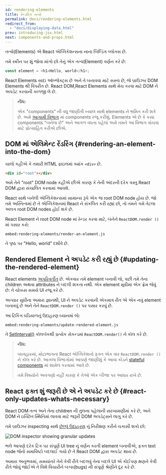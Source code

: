 ```yaml
---
id: rendering-elements
title: રેન્ડરિંગ તત્વો
permalink: docs/rendering-elements.html
redirect_from:
  - "docs/displaying-data.html"
prev: introducing-jsx.html
next: components-and-props.html
---
```


તત્વો(Elements) એ React એપ્લિકેશન્સના નાના બિલ્ડિંગ બ્લોક્સ છે.

તમે સ્ક્રીન પર શું જોવા માંગો છો તેનું એક તત્વ(Element) વર્ણન કરે છે:

```js
const element = <h1>Hello, world</h1>;
```

React Elements સાદા ઑબ્જેક્ટ્સ છે અને તે બનાવવા માટે સસ્તા છે, જે બ્રાઉઝર DOM Elements થી વિપરીત છે. React DOM,React Elements સાથે મેચ કરવા માટે DOM ને અપડેટ કરવાની કાળજી લે છે.

>**નૉૅધ:**
>
>એક "components" ની વધુ જાણીતી ખ્યાલ સાથે elements ને ભ્રમિત કરી શકે છે. અમે [આગામી વિભાગ](/docs/components-and-props.html) માં components રજૂ કરીશું. Elements એ છે કે કયા components "બનેલા છે" અને આગળ વધતા પહેલાં અમે તમને આ વિભાગ વાંચવા માટે પ્રોત્સાહિત કરીએ છીએ.

## DOM માં એલિમેન્ટ રેંડરિંગ {#rendering-an-element-into-the-dom}

ચાલો કહીએ કે તમારી HTML ફાઇલમાં ક્યાંક `<div>` છે.

```html
<div id="root"></div>
```

અમે તેને "root" DOM node કહીએ છીએ કારણ કે તેની અંદરની દરેક વસ્તુ React DOM દ્વારા સંચાલિત કરવામાં આવશે.

React સાથે બનેલી એપ્લિકેશન્સમાં સામાન્ય રૂપે એક જ root DOM node હોય છે. જો તમે અસ્તિત્વમાં છે તે એપ્લિકેશનમાં React ને સંકલિત કરી રહ્યાં છો, તો તમને ગમે તેટલા અલગ root DOM nodes હોઈ શકે છે.

React Element ને root DOM node માં રેન્ડર કરવા માટે, બંનેને `ReactDOM.render ()` માં પસાર કરો:

`embed:rendering-elements/render-an-element.js`

[](codepen://rendering-elements/render-an-element)

તે પૃષ્ઠ પર "Hello, world" દર્શાવે છે.

## Rendered Element ને અપડેટ કરી રહ્યું છે {#updating-the-rendered-element}

React elements [અપરિવર્તીત](https://en.wikipedia.org/wiki/Immutable_object) છે. એકવાર તમે element બનાવી લો, પછી તમે તેના children અથવા attributes ને બદલી શકતા નથી. એક element મૂવીમાં એક ફ્રેમ જેવું છે: તે ચોક્કસ સમયે UI રજૂ કરે છે.

અત્યાર સુધીના અમારા જ્ઞાનથી, UI ને અપડેટ કરવાની એકમાત્ર રીત એ એક નવું element બનાવવું છે અને તેને `ReactDOM.render ()` પર પસાર કરવું છે.

આ ટિકિંગ ઘડિયાળનું ઉદાહરણ ધ્યાનમાં લો:

`embed:rendering-elements/update-rendered-element.js`

[](codepen://rendering-elements/update-rendered-element)

તે [SetInterval()](https://developer.mozilla.org/en-US/docs/Web/API/WindowTimers/setInterval) કૉલબૅકથી પ્રત્યેક સેકન્ડમાં `ReactDOM.render()` ને કૉલ કરે છે.

>**નૉૅધ:**
>
>વ્યવહારમાં, મોટાભાગના React એપ્લિકેશનો ફક્ત એક વાર `ReactDOM.render ()` ને કૉલ કરે છે. આગલા વિભાગોમાં આપણે જાણીશું કે આવા કોડને [stateful components](/docs/state-and-lifecycle.html) માં શામેલ કરવામાં આવે છે.
>
>તમે વિષયોને અવગણો નહીં કારણ કે તેઓ એક બીજા પર આધાર રાખે છે.

## React ફક્ત શું જરૂરી છે એ ને અપડેટ કરે છે {#react-only-updates-whats-necessary}

React DOM તત્વ અને તેના children ની તુલના પહેલાની સરખામણીમાં કરે છે, અને DOM ને ઇચ્છિત સ્થિતિમાં લાવવા માટે જરૂરી DOM અપડેટ્સને લાગુ કરે છે.

તમે બ્રાઉઝર inspecting સાથે [છેલ્લું ઉદાહરણ](codepen://rendering-elements/update-rendered-element) નું નિરીક્ષણ કરીને ચકાસી શકો છો:

![DOM inspector showing granular updates](../images/docs/granular-dom-updates.gif)

ભલે આપણે દરેક ટિક પર સંપૂર્ણ UI tree નું વર્ણન કરતી element બનાવીએ, ફક્ત text node જેનો સમાવિષ્ટો બદલાઈ ગયો છે તે React DOM દ્વારા અપડેટ થાય છે.

અમારા અનુભવમાં, સમયાંતરે તેને કેવી રીતે બદલવું તેના બદલે UI એ કોઈપણ ક્ષણને કેવી રીતે જોવું જોઈએ તે વિશે વિચારીને બગ્સ(bugs) ની સંપૂર્ણ શ્રેણીને દૂર કરે છે.
